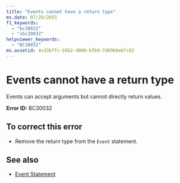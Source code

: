 ```yaml
---
title: "Events cannot have a return type"
ms.date: 07/20/2015
f1_keywords: 
  - "bc30032"
  - "vbc30032"
helpviewer_keywords: 
  - "BC30032"
ms.assetid: 4cd3bffc-b5b2-4000-bfb9-7d6968e6fc62
---
```

# Events cannot have a return type
Events can accept arguments but cannot directly return values.  
  
 **Error ID:** BC30032  
  
## To correct this error  
  
-   Remove the return type from the `Event` statement.  
  
## See also
- [Event Statement](../../visual-basic/language-reference/statements/event-statement.md)
